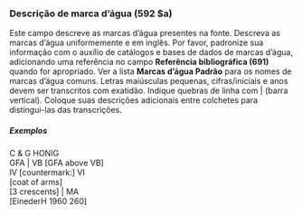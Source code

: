 ### Descrição de marca d’água (592 $a) 

Este campo descreve as marcas d’água presentes na fonte. Descreva as marcas d’água uniformemente e em inglês. Por favor, padronize sua informação com o auxílio de catálogos e bases de dados de marcas d’água, adicionando uma referência no campo **Referência bibliográfica (691)** quando for apropriado. Ver a lista **Marcas d’água Padrão** para os nomes de marcas d’água comuns. Letras maiúsculas pequenas, cifras/iniciais e anos devem ser transcritos com exatidão. Indique quebras de linha com | (barra vertical). Coloque suas descrições adicionais entre colchetes para distingui-las das transcrições.

##### Exemplos  
C & G HONIG  
GFA | VB [GFA above VB]  
IV [countermark:] VI  
[coat of arms]  
[3 crescents] | MA  
[EinederH 1960 260]